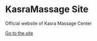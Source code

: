 # KasraMassage Site
 
 Official website of Kasra Massage Center

[Go to the site](https://maedeam.github.io/KasraMassage)
